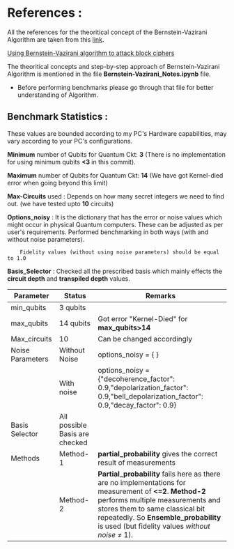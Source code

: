 # References :

All the references for the theoritical concept of the Bernstein-Vazirani Algorithm are taken from this [link](https://medium.com/quantum-untangled/the-bernstein-vazirani-algorithm-quantum-algorithms-untangled-67e58d4a5096).

[Using Bernstein-Vazirani algorithm to attack block ciphers](https://link.springer.com/epdf/10.1007/s10623-018-0510-5?sharing_token=gTXm7VcOiSGDCeskJ-2vkve4RwlQNchNByi7wbcMAY4Pyjo41wSmZYy88ywP9pbRXF6-t04GEmUt30INRktvTmtLRFDdy8cW0sVjM1n6lqdobGd1aK1YGetG0_dOCl1sCBRZ1Bs3H6tO_Uj9jItHAFNmhzyDrA2hAzi1M9SCorM%3D) 

The theoritical concepts and step-by-step approach of Bernstein-Vazirani Algorithm is mentioned in the file **Bernstein-Vazirani_Notes.ipynb** file.
- Before performing benchmarks please go through that file for better understanding of Algorithm.

## Benchmark Statistics : 
These values are bounded according to my PC's Hardware capabilities, may vary according to your PC's configurations.

**Minimum** number of Qubits for Quantum Ckt: **3** (There is no implementation for using minimum qubits **<3** in this commit).

**Maximum** number of Qubits for Quantum Ckt: **14** (We have got Kernel-died error when going beyond this limit)

**Max-Circuits** used : Depends on how many secret integers we need to find out. (we have tested upto **10** circuits)

**Options_noisy** : It is the dictionary that has the error or noise values which might occur in physical Quantum computers. These can be adjusted as per user's requirements. Performed benchmarking in both ways (with and without noise parameters). 

```text
    Fidelity values (without using noise parameters) should be equal to 1.0
```

**Basis_Selector** : Checked all the prescribed basis which mainly effects the **circuit depth** and **transpiled depth** values.

|Parameter|Status|Remarks|
|---------|------|-------|
|min_qubits|3 qubits||
|max_qubits|14 qubits| Got error "Kernel-Died" for **max_qubits>14**|
|Max_circuits|10| Can be changed accordingly|
|Noise Parameters|Without Noise|options_noisy = { }|
||With noise |options_noisy = {"decoherence_factor": 0.9,"depolarization_factor": 0.9,"bell_depolarization_factor": 0.9,"decay_factor": 0.9}|
|Basis Selector|All possible Basis are checked||
|Methods| Method-1| **partial_probability** gives the correct result of measurements|
|| Method-2| **Partial_probability** fails here as there are no implementations for measurement of **<=2**. **Method-2** performs multiple measurements  and stores them to same classical bit repeatedly. So **Ensemble_probability** is used (but fidelity values *without noise* $\neq$ 1).|